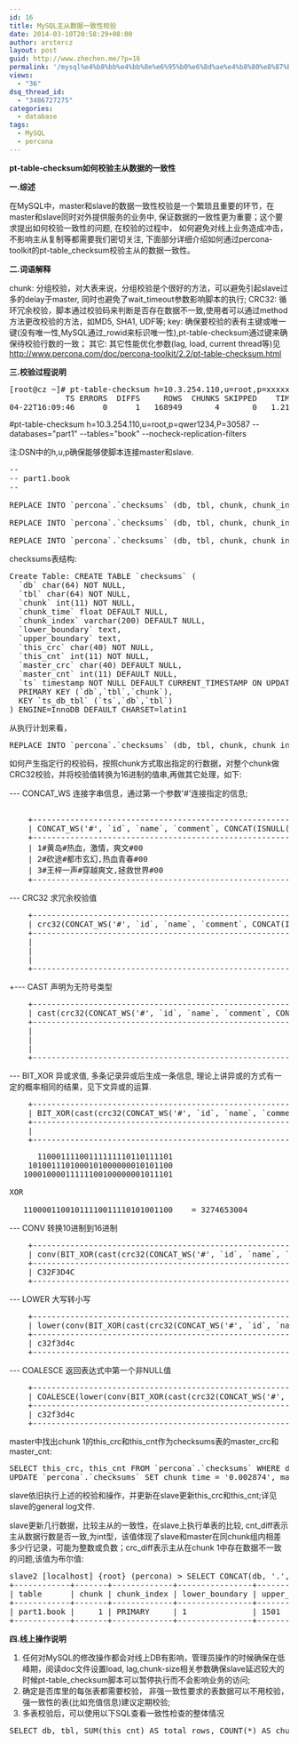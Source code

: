 ```yaml
---
id: 16
title: MySQL主从数据一致性校验
date: 2014-03-10T20:58:29+08:00
author: arstercz
layout: post
guid: http://www.zhechen.me/?p=16
permalink: '/mysql%e4%b8%bb%e4%bb%8e%e6%95%b0%e6%8d%ae%e4%b8%80%e8%87%b4%e6%80%a7%e6%a0%a1%e9%aa%8c/'
views:
  - "36"
dsq_thread_id:
  - "3486727275"
categories:
  - database
tags:
  - MySQL
  - percona
---
```

<b>pt-table-checksum如何校验主从数据的一致性</b>

<b>一.综述</b>

在MySQL中，master和slave的数据一致性校验是一个繁琐且重要的环节，在master和slave同时对外提供服务的业务中, 保证数据的一致性更为重要；这个要求提出如何校验一致性的问题, 在校验的过程中， 如何避免对线上业务造成冲击，不影响主从复制等都需要我们密切关注, 下面部分详细介绍如何通过percona-toolkit的pt-table_checksum校验主从的数据一致性。

<b>二.词语解释</b>

chunk: 分组校验，对大表来说，分组校验是个很好的方法，可以避免引起slave过多的delay于master, 同时也避免了wait_timeout参数影响脚本的执行;
CRC32: 循环冗余校验，脚本通过校验码来判断是否存在数据不一致,使用者可以通过method方法更改校验的方法，如MD5, SHA1, UDF等;
key:   确保要校验的表有主键或唯一键(没有唯一性,MySQL通过_rowid来标识唯一性),pt-table-checksum通过键来确保待校验行数的一致；
其它:  其它性能优化参数(lag, load, current thread等)见 http://www.percona.com/doc/percona-toolkit/2.2/pt-table-checksum.html
<!--more-->


<b>三.校验过程说明</b>

<pre>
[root@cz ~]# pt-table-checksum h=10.3.254.110,u=root,p=xxxxxx,P=30587 --databases="part1" --tables="book" --nocheck-replication-filters 
            TS ERRORS  DIFFS     ROWS  CHUNKS SKIPPED    TIME TABLE
04-22T16:09:46      0      1   168949       4       0   1.218 part1.book
</pre>


#pt-table-checksum h=10.3.254.110,u=root,p=qwer1234,P=30587 --databases="part1" --tables="book" --nocheck-replication-filters 

注:DSN中的h,u,p确保能够使脚本连接master和slave.

<pre>
--
-- part1.book
--

REPLACE INTO `percona`.`checksums` (db, tbl, chunk, chunk_index, lower_boundary, upper_boundary, this_cnt, this_crc) SELECT ?, ?, ?, ?, ?, ?, COUNT(*) AS cnt, COALESCE(LOWER(CONV(BIT_XOR(CAST(CRC32(CONCAT_WS('#', `id`, `name`, `comment`, CONCAT(ISNULL(`name`), ISNULL(`comment`)))) AS UNSIGNED)), 10, 16)), 0) AS crc FROM `part1`.`book` FORCE INDEX(`PRIMARY`) WHERE ((`id` >= ?)) AND ((`id` <= ?)) /*checksum chunk*/

REPLACE INTO `percona`.`checksums` (db, tbl, chunk, chunk_index, lower_boundary, upper_boundary, this_cnt, this_crc) SELECT ?, ?, ?, ?, ?, ?, COUNT(*), '0' FROM `part1`.`book` FORCE INDEX(`PRIMARY`) WHERE ((`id` < ?)) ORDER BY `id` /*past lower chunk*/ 

REPLACE INTO `percona`.`checksums` (db, tbl, chunk, chunk_index, lower_boundary, upper_boundary, this_cnt, this_crc) SELECT ?, ?, ?, ?, ?, ?, COUNT(*), '0' FROM `part1`.`book` FORCE INDEX(`PRIMARY`) WHERE ((`id` > ?)) ORDER BY `id` /*past upper chunk*/ SELECT /*!40001 SQL_NO_CACHE */ `id` FROM `part1`.`book` FORCE INDEX(`PRIMARY`) WHERE ((`id` >= ?)) ORDER BY `id` LIMIT ?, 2 /*next chunk boundary*/
</pre>

checksums表结构:
<pre>
Create Table: CREATE TABLE `checksums` (
  `db` char(64) NOT NULL,
  `tbl` char(64) NOT NULL,
  `chunk` int(11) NOT NULL,
  `chunk_time` float DEFAULT NULL,
  `chunk_index` varchar(200) DEFAULT NULL,
  `lower_boundary` text,
  `upper_boundary` text,
  `this_crc` char(40) NOT NULL,
  `this_cnt` int(11) NOT NULL,
  `master_crc` char(40) DEFAULT NULL,
  `master_cnt` int(11) DEFAULT NULL,
  `ts` timestamp NOT NULL DEFAULT CURRENT_TIMESTAMP ON UPDATE CURRENT_TIMESTAMP,
  PRIMARY KEY (`db`,`tbl`,`chunk`),
  KEY `ts_db_tbl` (`ts`,`db`,`tbl`)
) ENGINE=InnoDB DEFAULT CHARSET=latin1
</pre>

从执行计划来看，
<pre>
REPLACE INTO `percona`.`checksums` (db, tbl, chunk, chunk_index, lower_boundary, upper_boundary, this_cnt, this_crc) SELECT 'part1', 'book', '1', 'PRIMARY', '1', '1501', COUNT(*) AS cnt, COALESCE(LOWER(CONV(BIT_XOR(CAST(CRC32(CONCAT_WS('#', `id`, `name`, `comment`, CONCAT(ISNULL(`name`), ISNULL(`comment`)))) AS UNSIGNED)), 10, 16)), 0) AS crc FROM `part1`.`book` FORCE INDEX(`PRIMARY`) WHERE ((`id` >= '1')) AND ((`id` <= '3')) /*checksum chunk*/;
</pre>

如何产生指定行的校验码，按照chunk方式取出指定的行数据，对整个chunk做CRC32校验，并将校验值转换为16进制的值串,再做其它处理，如下:

--- CONCAT_WS 连接字串信息，通过第一个参数'#'连接指定的信息;
<pre>

    +------------------------------------------------------------------------------------+
    | CONCAT_WS('#', `id`, `name`, `comment`, CONCAT(ISNULL(`name`), ISNULL(`comment`))) |
    +------------------------------------------------------------------------------------+
    | 1#黄岛#热血，激情，爽文#00                                               |
    | 2#砍途#都市玄幻,热血青春#00                                              |
    | 3#王梓一声#穿越爽文,拯救世界#00                                        |
    +------------------------------------------------------------------------------------+
</pre>
--- CRC32   求冗余校验值

<pre>
    +-------------------------------------------------------------------------------------------+
    | crc32(CONCAT_WS('#', `id`, `name`, `comment`, CONCAT(ISNULL(`name`), ISNULL(`comment`)))) |
    +-------------------------------------------------------------------------------------------+
    |                                                                                 418643389 |
    |                                                                                2289975389 |
    |                                                                                1403158700 |
    +-------------------------------------------------------------------------------------------+
</pre>
+--- CAST    声明为无符号类型
    
<pre>
    +-------------------------------------------------------------------------------------------------------------+
    | cast(crc32(CONCAT_WS('#', `id`, `name`, `comment`, CONCAT(ISNULL(`name`), ISNULL(`comment`)))) AS UNSIGNED) |
    +-------------------------------------------------------------------------------------------------------------+
    |                                                                                                   418643389 |
    |                                                                                                  2289975389 |
    |                                                                                                  1403158700 |
    +-------------------------------------------------------------------------------------------------------------+
</pre>
--- BIT_XOR  异或求值, 多条记录异或后生成一条信息, 理论上讲异或的方式有一定的概率相同的结果，见下文异或的运算.

<pre>
    +----------------------------------------------------------------------------------------------------------------------+
    | BIT_XOR(cast(crc32(CONCAT_WS('#', `id`, `name`, `comment`, CONCAT(ISNULL(`name`), ISNULL(`comment`)))) AS UNSIGNED)) |
    +----------------------------------------------------------------------------------------------------------------------+
    |                                                                                                           3274653004 |
    +----------------------------------------------------------------------------------------------------------------------+
</pre>

<pre>
      11000111100111111110110111101
    1010011101000101000000010101100
   10001000011111100100000001011101

XOR

   11000011001011110011110101001100    = 3274653004
</pre>



--- CONV   转换10进制到16进制

<pre>
    +----------------------------------------------------------------------------------------------------------------------------------+
    | conv(BIT_XOR(cast(crc32(CONCAT_WS('#', `id`, `name`, `comment`, CONCAT(ISNULL(`name`), ISNULL(`comment`)))) AS UNSIGNED)),10,16) |
    +----------------------------------------------------------------------------------------------------------------------------------+
    | C32F3D4C                                                                                                                         |
    +----------------------------------------------------------------------------------------------------------------------------------+
</pre>

--- LOWER   大写转小写

<pre>
    +-----------------------------------------------------------------------------------------------------------------------------------------+
    | lower(conv(BIT_XOR(cast(crc32(CONCAT_WS('#', `id`, `name`, `comment`, CONCAT(ISNULL(`name`), ISNULL(`comment`)))) AS UNSIGNED)),10,16)) |
    +-----------------------------------------------------------------------------------------------------------------------------------------+
    | c32f3d4c                                                                                                                                |
    +-----------------------------------------------------------------------------------------------------------------------------------------+
</pre>

--- COALESCE  返回表达式中第一个非NULL值

<pre>
    +-----------------------------------------------------------------------------------------------------------------------------------------------------+
    | COALESCE(lower(conv(BIT_XOR(cast(crc32(CONCAT_WS('#', `id`, `name`, `comment`, CONCAT(ISNULL(`name`), ISNULL(`comment`)))) AS UNSIGNED)),10,16)),0) |
    +-----------------------------------------------------------------------------------------------------------------------------------------------------+
    | c32f3d4c                                                                                                                                            |
    +-----------------------------------------------------------------------------------------------------------------------------------------------------+
</pre>

master中找出chunk 1的this_crc和this_cnt作为checksums表的master_crc和master_cnt:
<pre>
SELECT this_crc, this_cnt FROM `percona`.`checksums` WHERE db = 'part1' AND tbl = 'book' AND chunk = '1';
UPDATE `percona`.`checksums` SET chunk_time = '0.002874', master_crc = 'c94c8baa', master_cnt = '1000' WHERE db = 'part1' AND tbl = 'book' AND chunk = '1';
</pre>

slave依旧执行上述的校验和操作，并更新在slave更新this_crc和this_cnt;详见slave的general log文件.


slave更新几行数据，比较主从的一致性，在slave上执行单表的比较, cnt_diff表示主从数据行数是否一致,为int型，该值体现了slave和master在同chunk组内相差多少行记录，可能为整数或负数；crc_diff表示主从在chunk 1中存在数据不一致的问题,该值为布尔值:

<pre>
slave2 [localhost] {root} (percona) > SELECT CONCAT(db, '.', tbl) AS `table`, chunk, chunk_index, lower_boundary, upper_boundary, COALESCE(this_cnt-master_cnt, 0) AS cnt_diff, COALESCE(this_crc <> master_crc OR ISNULL(master_crc) <> ISNULL(this_crc), 0) AS crc_diff, this_cnt, master_cnt, this_crc, master_crc FROM  `percona`.`checksums` WHERE (master_cnt <> this_cnt OR master_crc <> this_crc OR ISNULL(master_crc) <> ISNULL(this_crc)) AND (db='part1' AND tbl='book');
+------------+-------+-------------+----------------+----------------+----------+----------+----------+------------+----------+------------+
| table      | chunk | chunk_index | lower_boundary | upper_boundary | cnt_diff | crc_diff | this_cnt | master_cnt | this_crc | master_crc |
+------------+-------+-------------+----------------+----------------+----------+----------+----------+------------+----------+------------+
| part1.book |     1 | PRIMARY     | 1              | 1501           |        0 |        1 |     1000 |       1000 | b5b49cc5 | 44c74af1   |
+------------+-------+-------------+----------------+----------------+----------+----------+----------+------------+----------+------------+
</pre>

<b>四.线上操作说明</b>

1. 任何对MySQL的修改操作都会对线上DB有影响，管理员操作的时候确保在低峰期，阅读doc文件设置load, lag,chunk-size相关参数确保slave延迟较大的时候pt-table_checksum脚本可以暂停执行而不会影响业务的访问;
2. 确定是否库里的每张表都需要校验， 非强一致性要求的表数据可以不用校验， 强一致性的表(比如充值信息)建议定期校验;
3. 多表校验后，可以使用以下SQL查看一致性检查的整体情况
<pre>
SELECT db, tbl, SUM(this_cnt) AS total_rows, COUNT(*) AS chunks FROM checksums WHERE ( master_cnt <> this_cnt OR master_crc <> this_crc OR ISNULL(master_crc) <> ISNULL(this_crc)) GROUP BY db, tbl;
</pre>